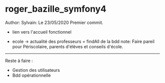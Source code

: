 # roger_bazille_symfony4
Author: Sylvain:
Le 23/05/2020
Premier commit.

* lien vers l'accueil fonctionnel

* ecole -> actualité des professeurs = findAll de la bdd
note: Faire pareil pour Périscolaire, parents d'élèves et conseils d'école.

-------------------------------------------------------------------------------




Reste à faire : 
* Gestion des utilisateurs
* Bdd opérationnelle






